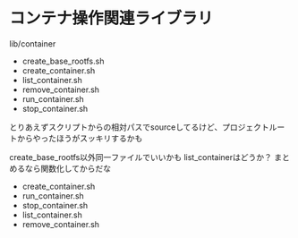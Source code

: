 # コンテナ操作関連ライブラリ

lib/container
- create_base_rootfs.sh
- create_container.sh
- list_container.sh
- remove_container.sh
- run_container.sh
- stop_container.sh

とりあえずスクリプトからの相対パスでsourceしてるけど、プロジェクトルートからやったほうがスッキリするかも

create_base_rootfs以外同一ファイルでいいかも
list_containerはどうか？
まとめるなら関数化してからだな
- create_container.sh
- run_container.sh
- stop_container.sh
- list_container.sh
- remove_container.sh

